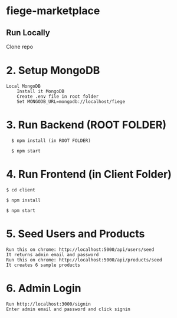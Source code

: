 # fiege-marketplace

## Run Locally
 Clone repo

# 2. Setup MongoDB

    Local MongoDB
        Install it MongoDB
        Create .env file in root folder
        Set MONGODB_URL=mongodb://localhost/fiege

# 3. Run Backend (ROOT FOLDER)

      $ npm install (in ROOT FOLDER)
      
      $ npm start

# 4. Run Frontend (in Client Folder)

    $ cd client
    
    $ npm install
    
    $ npm start

# 5. Seed Users and Products

    Run this on chrome: http://localhost:5000/api/users/seed
    It returns admin email and password
    Run this on chrome: http://localhost:5000/api/products/seed
    It creates 6 sample products

# 6. Admin Login

    Run http://localhost:3000/signin
    Enter admin email and password and click signin



